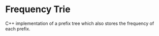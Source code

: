 Frequency Trie
===================

C++ implementation of a prefix tree which also stores the frequency of each prefix.
